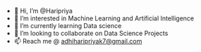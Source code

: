 - 👋 Hi, I’m @Haripriya
- 👀 I’m interested in Machine Learning and Artificial Intelligence
- 🌱 I’m currently learning Data science
- 💞️ I’m looking to collaborate on Data Science Projects
- 📫 Reach me @ adhiharipriyak7@gmail.com

<!---
Haripriya2205/Haripriya2205 is a ✨ special ✨ repository because its `README.md` (this file) appears on your GitHub profile.
You can click the Preview link to take a look at your changes.
--->
